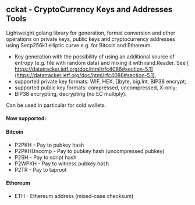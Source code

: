 ## cckat - CryptoCurrency Keys and Addresses Tools

Lightweight golang library for generation, format conversion and other operations on private keys, public keys and cryptocurrency addresses using Secp256k1 elliptic curve e.g. for Bitcoin and Ethereum.

* Key generation with the possibility of using an additional source of entropy (e.g. file with random data) and mixing it with rand.Reader.
See [ https://datatracker.ietf.org/doc/html/rfc4086#section-5.1](https://datatracker.ietf.org/doc/html/rfc4086#section-5.1);
* supported private key formats: WIF, HEX, []byte, big.Int, BIP38 encrypt;
* supported public key formats: compressed, uncompressed, X-only;
* BIP38 encrypting, decrypting (no EC multiply).

Can be used in particular for cold wallets.


#### Now supported:

#### Bitcoin
* P2PKH                           - Pay to pubkey hash
* P2PKHUncomp                     - Pay to pubkey hash (uncompressed pubkey)
* P2SH                            - Pay to script hash 
* P2WPKH                          - Pay to witness pubkey hash
* P2TR                            - Pay to taproot
#### Ethereum 
* ETH                             - Ethereum address (mixed-case checksum)